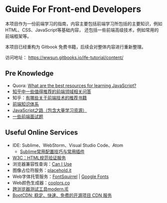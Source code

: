 # Guide For Front-end Developers

本项目作为一份前端学习的指南，内容主要包括前端学习所包括的主要知识，例如HTML、CSS、JavaScript等基础内容，
还包括一些前端高级技术，例如常用的前端框架等。

本项目已经重构为 Gitbook 免费书籍，后续会对整体内容进行重新整理。

访问地址： https://wwsun.gitbooks.io/ife-tutorial/content/

## Pre Knowledge

- Quora: [What are the best resources for learning JavaScript?](https://www.quora.com/What-are-the-best-resources-for-learning-JavaScript)
- [知乎中一些值得推荐的前端领域相关问答](http://www.zhihu.com/question/20246142)
- 知乎：[有哪些关于前端技术的推荐书籍](http://www.zhihu.com/question/19809484?rf=20315724)
- [前端知识体系](https://github.com/JacksonTian/fks)
- [JavaScript之路（包含大量学习资源）](http://jstherightway.org/)
- [一些前端面试题](https://github.com/h5bp/Front-end-Developer-Interview-Questions)

## Useful Online Services

- IDE: Sublime、WebStorm、Visual Studio Code、Atom
  - [Sublime常用配置技巧与常用插件](http://wwsun.me/posts/sublime-usage.html)
- [W3C：HTML规范验证服务](https://validator.w3.org)
- 浏览器兼容性查询：[Can I Use](http://caniuse.com/)
- 图像占位符服务：[placehold.it](http://placehold.it/)
- Web字体托管服务：[FontSquirrel](http://www.fontsquirrel.com/) | [Google Fonts]()
- Web颜色生成器：[coolors.co](https://coolors.co/)
- [跨浏览器测试工具modern.IE](https://www.modern.ie/zh-cn)
- [BootCDN: 稳定、快速、免费的开源项目 CDN 服务](http://www.bootcdn.cn/)